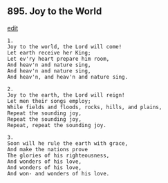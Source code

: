 
## 895.  Joy to the World
[edit](https://docs.google.com/document/d/1xtjUCdIoQvSHQLZ2iH_LZRyqgeJ3TGOP/edit?mode=html)



    1.
    Joy to the world, the Lord will come!
    Let earth receive her King;
    Let ev'ry heart prepare him room,
    And heav'n and nature sing,
    And heav'n and nature sing,
    And heav'n, and heav'n and nature sing.

    2.
    Joy to the earth, the Lord will reign!
    Let men their songs employ;
    While fields and floods, rocks, hills, and plains,
    Repeat the sounding joy,
    Repeat the sounding joy,
    Repeat, repeat the sounding joy.

    3.
    Soon will he rule the earth with grace,
    And make the nations prove
    The glories of his righteousness,
    And wonders of his love,
    And wonders of his love,
    And won- and wonders of his love.
